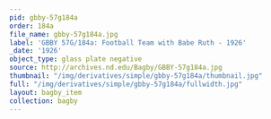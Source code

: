 ```yaml
---
pid: gbby-57g184a
order: 184a
file_name: gbby-57g184a.jpg
label: 'GBBY 57G/184a: Football Team with Babe Ruth - 1926'
_date: '1926'
object_type: glass plate negative
source: http://archives.nd.edu/Bagby/GBBY-57g184a.jpg
thumbnail: "/img/derivatives/simple/gbby-57g184a/thumbnail.jpg"
full: "/img/derivatives/simple/gbby-57g184a/fullwidth.jpg"
layout: bagby_item
collection: bagby
---
```

